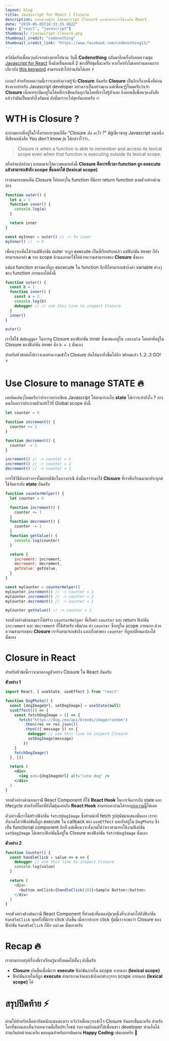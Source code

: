 ```yaml
---
layout: blog
title: Javascript for React | Closure
description: มาทำความรู้จัก Javascript Closure และตัวอย่างการใช้งานใน React
date: "2019-06-05T16:33:35.992Z"
tags: ["react", "javascript"]
thumbnail: /javascript-closure.png
thumbnail_credit: "codenothing"
thumbnail_credit_link: "https://www.facebook.com/codenothing13/"
---
```


สวัสดีครับเพื่อนๆหลังจากห่างหายไปนาน วันนี้ **Codenothing** กลับมาอีกครั้งกับบทความชุด [Javascript for React]() ซึ่งนับเป็นตอนที่ 2 ของซีรี่ย์ชุดนี้นะครับ หากใครยังไม่เคยอ่านตอนแรกเกี่ยวกับ [this keyword]() สามารถเข้าไปอ่านกันได้เลย :zap:

เอาละ! สำหรับบทความนี้เราจะมาทำความรู้จัก **Closure** กันครับ **Closure** เป็นอีกเรื่องหนึ่งที่ค่อนข้างยากสำหรับ Javascript developer อย่างเราเป็นอย่างมาก แต่เพื่อนๆรู้ไหมครับว่าเจ้า **Closure** เนี่ยแทรกซึมอยู่ในโค้ดที่เราเขียนกันทุกวันโดยที่เราไม่รู้ตัวเลย
ถึงตอนนี้เพื่อนๆคงสังสัยแล้วว่ามันเป็นมายังไงกันแน่ ดังนั้นเราจะไปลุยกันเลยครับ :fire:

# WTH is Closure ?

คำถามแรกที่อยู่ในใจใครหลายๆคนก็คือ _"Closure คือ อะไร ?"_ มีผู้เชี่ยวชาญ Javascript คนหนึ่งที่เขียนหนังสือ _You don't know js_ ได้กล่าวไว้ว่า..

> Closure is when a function is able to remember and access its lexical scope even when that function is executing outside its lexical scope.

หรือถ้าแปลบ้านๆ แบบผมจะได้ความหมายดังนี้ **Closure คือการที่เวลา function ถูก execute แล้วสามารถเข้าถึง scope ชั้นนอกได้ (lexical scope)**

เราสามารถพบเห็น Closure ได้บ่อยๆใน function ที่มีการ return function ตามตัวอย่างด้านล่าง

```js
function outer() {
  let a = 5
  function inner() {
    console.log(a)
  }

  return inner
}

const myInner = outer() // -> fn inner
myInner() // -> 5
```

เพื่อนๆจะเห็นได้ว่าแม้ฟังก์ชัน outer จะถูก execute เป็นที่เรียบร้อยแล้ว แต่ฟังก์ชัน inner ก็ยังสามารถเอาค่า **a** จาก scope ด้านนอกมาใช้ได้ด้วยความสามารถของ **Closure** นั่นเอง

แม้แต่ function ธรรมดาที่ถูก excecute ใน function อีกทีก็สามารถเข้าถ๊งค่า variable ต่างๆของ function ภายนอกได้ดังนี้

```js
function outer() {
  const b = 1
  function inner() {
    const a = 2
    console.log(b)
    debugger // // use this line to inspect Closure
  }
  inner()
}

outer()
```

เราได้ใช้ `debugger` ในการดู Closure ของฟังก์ชัน inner ซึ่งแสดงอยู่ใน `console` โดยค่าที่อยู่ใน Closure ของฟังก์ชัน inner คือ `b = 1` นั่นเอง

สำหรับหัวข้อต่อไปเราจะมาทำความเข้าใจ Closure กันให้มากยิ่งขึ้นไปอีก พร้อมแล้ว 1..2..3 GO! :zap:

# Use Closure to manage STATE :fire:

เคยคิดเล่นๆไหมครับว่าถ้าเราอยากเขียน Javascript ให้สามารถเก็บ **state** ได้เราจะทำยังไง ? บางคนก็บอกว่าประกาศตัวแปรไว้ที่ Global scope ดังนี้

```js
let counter = 0

function increment() {
  counter += 1
}

function decrement() {
  counter -= 1
}

increment() // -> counter = 1
increment() // -> counter = 2
decrement() // -> counter = 1
```

การใช้วิธีดังกล่าวอาจไม่ค่อยดีนักในบางกรณี ดังนั้นเราจะมาใช้ **Closure** ที่เราพึ่งเรียนมามาประยุกต์ใช้จัดการกับ **state** กันครับ

```js
function counterHelper() {
  let counter = 0

  function increment() {
    counter += 1
  }
  function decrement() {
    counter -= 1
  }
  function getValue() {
    console.log(counter)
  }

  return {
    increment: increment,
    decrement: decrement,
    getValue: getValue,
  }
}

const myCounter = counterHelper()
myCounter.increment() // -> counter = 1
myCounter.increment() // -> counter = 2
myCounter.decrement() // -> counter = 1

myCounter.getValue() // -> counter = 1
```

จากตัวอย่างด้านบนเราได้สร้าง `counterHelper` ที่เก็บค่า `counter` และ return ฟังก์ชัน `increment` และ `decrement` ที่ใช้สำหรับ เพิ่ม/ลด ค่า `counter` ซึ่งอยู่ใน scope ภายนอก ด้วยความสามารถของ **Closure** เราจึงสามารถเข้าถึง และเก็บค่าของ `counter` ที่ถูกเปลี่ยนแปลงได้นั่นเอง

# Closure in React

สำหรับหัวข้อนี้เราจะมาลองดูตัวอย่าง Closure ใน React กันครับ

**ตัวอย่าง 1**

```jsx
import React, { useState, useEffect } from "react"

function DogPhoto() {
  const [dogImageUrl, setDogImage] = useState(null)
  useEffect(() => {
    const fetchDogImage = () => {
      fetch("https://dog.ceo/api/breeds/image/random")
        .then(res => res.json())
        .then(({ message }) => {
          debugger // use this line to inspect Closure
          setDogImage(message)
        })
    }
    fetchDogImage()
  }, [])

  return (
    <div>
      <img src={dogImageUrl} alt="cute dog" />
    </div>
  )
}
```

จากตัวอย่างด้านบนเรามี React Component ที่ใช้ **React Hook** ในการจัดการกับ state และ lifecycle สำหรับที่ใครที่ยังไม่คุ้นเคยกับ **React Hook** สามารถหาอ่านได้จาก[บทความนี้](https://www.codenothing.co/blogs/react-hook-in-3-minutes/)ได้เลย

ตัวอย่างนี้เราได้สร้างฟังก์ชัน `fetchDogImage` ซึ่งทำหน้าที่ fetch รูปสุนัขมาแสดงนั่นเอง เราจะสังเกตได้ว่าฟังก์ขันนี้ถูก execute ใน callback ของ `useEffect` และยังอยู่ใน `DogPhoto` ซึงเป็น functional component อีกที แต่เพื่อนๆจะสังเกตได้ว่าเราสามารถใช้งานฟังก์ชัน `setDogImage` ได้เพราะฟังก์ชันนี้อยู่ใน Closure ของฟังก์ชัน `fetchDogImage` นั่นเอง

**ตัวอย่าง 2**

```js
function Counter() {
  const handleClick = value => e => {
    debugger // use this line to inspect Closure
    console.log(value)
  }

  return (
    <div>
      <button onClick={handleClick(10)}>Sample Button</button>
    </div>
  )
}
```

จากตัวอย่างข้างต้นเรามี React Component ที่ทำหน้าที่แสดงปุ่มๆหนึ่งที่จะส่งค่าไปยังฟังก์ชัน `handleClick` ทุกครั้งที่มีการ click เกิดขึ้น เมื่อเราทำการ click ปุ่มนี้เราจะพบว่า Closure ของฟังก์ชัน `handleClick` ก็คือ `value` นั่นเองครับ

# Recap :fire:

เราสามารถสรุปเรื่องที่เราเรียนรู้มาทั้งหมดได้สั้นๆ ดังนี้ครับ

- **Closure** เกิดขึ้นเมื่อมีการ **execute** ฟังก์ขันภายใน scope ภายนอก **(lexical scope)**
- ฟังก์ชันภายในที่ถูก **execute** สามารถจดจำและเข้าถึงค่าต่างๆจาก scope ภายนอก **(lexical scope)** ได้

# สรุปปิดท้าย :zap:

ผ่านไปสำหรับเนื้อหาอันหนักแน่นของเรา หวังว่าเพื่อนๆจะเข้าใจ Closure กันมากขึ้นนะครับ สำหรับใครที่ชอบและเห็นว่าบทความนี้เป็นประโยชน์ รบกวนฝากแชร์ให้เพื่อนชาว developer ท่านอื่นได้อ่านกันต่อด้วยนะครับ ขอบคุณสำหรับการติดตาม **Happy Coding** เช่นเคยครับ :pray:

